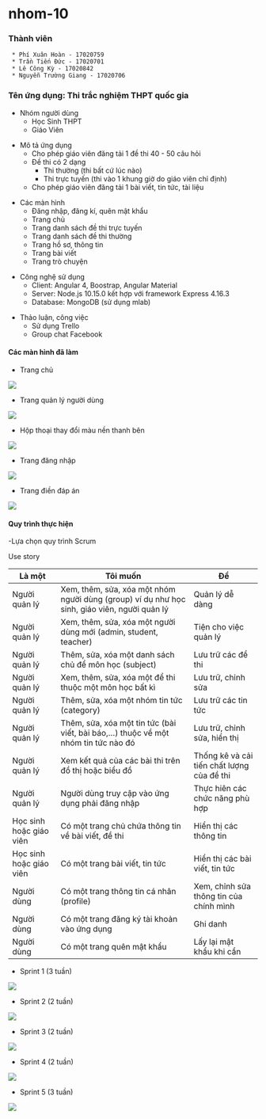 # nhom-10
### Thành viên
```
 * Phí Xuân Hoàn - 17020759
 * Trần Tiến Đức - 17020701
 * Lê Công Kỳ - 17020842
 * Nguyễn Trường Giang - 17020706
```
### Tên ứng dụng: Thi trắc nghiệm THPT quốc gia
<ul>
  <li>Nhóm người dùng
    <ul>
      <li>Học Sinh THPT</li>
      <li>Giáo Viên </li>
    </ul>
  </li>
</ul>

<ul>
  <li>Mô tả ứng dụng
    <ul>
      <li>Cho phép giáo viên đăng tải 1 đề thi 40 - 50 câu hỏi</li>
      <li>Đề thi có 2 dạng 
        <ul>
          <li>Thi thường (thi bất cứ lúc nào)</li>
          <li>Thi trực tuyến (thi vào 1 khung giờ do giáo viên chỉ định)</li>
        </ul>
      </li>
      <li>Cho phép giáo viên đăng tải 1 bài viết, tin tức, tài liệu</li>
    </ul>
  </li>
</ul>

<ul>
  <li>Các màn hình
    <ul>
      <li>Đăng nhập, đăng kí, quên mật khẩu</li>
      <li>Trang chủ </li>
      <li>Trang danh sách đề thi trực tuyến </li>
      <li>Trang danh sách đề thi thường </li>
      <li>Trang hồ sơ, thông tin </li>
      <li>Trang bài viết </li>
      <li>Trang trò chuyện </li>
    </ul>
  </li>
</ul>

<ul>
  <li>Công nghệ sử dụng
    <ul>
      <li>Client: Angular 4, Boostrap, Angular Material </li>
      <li>Server: Node.js 10.15.0 kết hợp với framework Express 4.16.3 </li>
      <li>Database: MongoDB (sử dụng mlab) </li>
    </ul>
  </li>
</ul>
<ul>
  <li>Thảo luận, công việc
    <ul>
      <li>Sử dụng Trello </li>
      <li>Group chat Facebook </li>
    </ul>
  </li>
</ul>

#### Các màn hình đã làm

* Trang chủ
<img src="https://github.com/hoanphi2201/INT2208-8-2019/blob/master/nhom-10/week1_image/home.png" >

* Trang quản lý người dùng
<img src="https://github.com/hoanphi2201/INT2208-8-2019/blob/master/nhom-10/week1_image/users.png">

* Hộp thoại thay đổi màu nền thanh bên
<img src="https://github.com/hoanphi2201/INT2208-8-2019/blob/master/nhom-10/week1_image/fixbar.png">

* Trang đăng nhập
<img src="https://github.com/hoanphi2201/INT2208-8-2019/blob/master/nhom-10/week1_image/login.png">

* Trang điền đáp án
<img src="https://github.com/hoanphi2201/INT2208-8-2019/blob/master/nhom-10/week1_image/test.png">

#### Quy trình thực hiện
  -Lựa chọn quy trình Scrum
  
  <div class="container">
  <p>Use story</p>            
  <table class="table table-bordered">
    <thead>
      <tr>
        <th>Là một</th>
        <th>Tôi muốn</th>
        <th>Để</th>
      </tr>
    </thead>
    <tbody>
      <tr>
        <td>Người quản lý</td>
        <td>Xem, thêm, sửa, xóa một nhóm người dùng (group) ví dụ như học sinh, giáo viên, người quản lý</td>
        <td>Quản lý dễ dàng</td>
      </tr>
      <tr>
        <td>Người quản lý</td>
        <td>Xem, thêm, sửa, xóa một người dùng mới (admin, student, teacher)</td>
        <td>Tiện cho việc quản lý</td>
      </tr>
      <tr>
        <td>Người quản lý</td>
        <td>Thêm, sửa, xóa một danh sách chủ để môn học (subject)</td>
        <td>Lưu trữ các đề thi</td>
      </tr>
      <tr>
         <td>Người quản lý</td>
        <td>Xem, thêm, sửa, xóa một để thi thuộc một môn học bất kì</td>
        <td>Lưu trữ, chỉnh sửa</td>
      </tr>
      <tr>
         <td>Người quản lý</td>
        <td>Thêm, sửa, xóa một nhóm tin tức (category)</td>
        <td>Lưu trữ các tin tức</td>
      </tr>
       <tr>
         <td>Người quản lý</td>
        <td>Thêm, sửa, xóa một tin tức (bài viết, bài báo,…) thuộc về một nhóm tin tức nào đó</td>
        <td>Lưu trữ, chỉnh sửa, hiển thị</td>
      </tr>
      <tr>
         <td>Người quản lý</td>
        <td>Xem kết quả của các bài thi trên đồ thị hoặc biểu đồ </td>
        <td>Thống kê và cải tiến chất lượng của đề thi</td>
      </tr>
      <tr>
         <td>Người quản lý</td>
        <td>Người dùng truy cập vào ứng dụng phải đăng nhập </td>
        <td>Thực hiên các chức năng phù hợp</td>
      </tr>
      <tr>
         <td>Học sinh hoặc giáo viên</td>
        <td>Có một trang chủ chứa thông tin về bài viết, đề thi</td>
        <td>Hiển thị các thông tin</td>
      </tr>
      <tr>
         <td>Học sinh hoặc giáo viên</td>
        <td>Có một trang bài viết, tin tức</td>
        <td>Hiển thị các bài viết, tin tức</td>
      </tr>
      <tr>
         <td>Người dùng</td>
        <td>Có một trang thông tin cá nhân (profile)</td>
        <td>Xem, chỉnh sửa thông tin của chính mình</td>
      </tr>
      <tr>
         <td>Người dùng</td>
        <td>Có một trang đăng ký tài khoản vào ứng dụng</td>
        <td>Ghi danh</td>
      </tr>
      <tr>
         <td>Người dùng</td>
        <td>Có một trang quên mật khẩu</td>
        <td>Lấy lại mật khẩu khi cần</td>
      </tr>
    </tbody>
  </table>
</div>

* Sprint 1 (3 tuần)
<img src="https://github.com/hoanphi2201/INT2208-8-2019/blob/master/nhom-10/week2_image/sprint_1.jpg">


* Sprint 2 (2 tuần)
<img src="https://github.com/hoanphi2201/INT2208-8-2019/blob/master/nhom-10/week2_image/sprint_2.jpg">


* Sprint 3 (2 tuần)
<img src="https://github.com/hoanphi2201/INT2208-8-2019/blob/master/nhom-10/week2_image/sprint_3.jpg">


* Sprint 4 (2 tuần)
<img src="https://github.com/hoanphi2201/INT2208-8-2019/blob/master/nhom-10/week2_image/sprint_4.jpg">


* Sprint 5 (3 tuần)
<img src="https://github.com/hoanphi2201/INT2208-8-2019/blob/master/nhom-10/week2_image/sprint_5.jpg">
